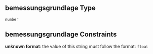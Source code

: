 ## bemessungsgrundlage Type

`number`

## bemessungsgrundlage Constraints

**unknown format**: the value of this string must follow the format: `float`
